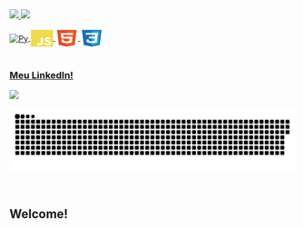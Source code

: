  <div>
   <a href="https://github.com/ReneOliveira18">
   <img height="180em" src="https://github-readme-stats.vercel.app/api?username=ReneOliveira18&show_icons=true&theme=dark&include_all_commits=true&count_private=true"/>
   <img height="180em" src="https://github-readme-stats.vercel.app/api/top-langs/?username=ReneOliveira18&layout=compact&langs_count=6&theme=dark"/>

</div>
<div style="display: inline_block"><br>
  
  <img  align="center" alt="Py" height="30" width="40" src="https://cdn.jsdelivr.net/gh/devicons/devicon/icons/python/python-original-wordmark.svg" />
  <img align="center" alt="Js" height="30" width="40" src="https://raw.githubusercontent.com/devicons/devicon/master/icons/javascript/javascript-plain.svg">
  <img align="center" alt="HTML" height="30" width="40" src="https://raw.githubusercontent.com/devicons/devicon/master/icons/html5/html5-original.svg">
  <img align="center" alt="CSS" height="30" width="40" src="https://raw.githubusercontent.com/devicons/devicon/master/icons/css3/css3-original.svg">
</div>
 
 <br>
 
  ### Meu LinkedIn!
 
<div> 
    <a href="https://www.linkedin.com/in/ren%C3%AA-oliveira-969a08a4" target="_blank"><img src="https://img.shields.io/badge/-LinkedIn-%230077B5?style=for-the-badge&logo=linkedin&logoColor=white" target="_blank"></a> 
 
  ![Snake gif](https://github.com/ReneOliveira18/ReneOliveira18/blob/output/github-contribution-grid-snake.svg)

</div>

 <br>
 
  ## Welcome!

